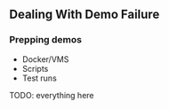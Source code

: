 ## Dealing With Demo Failure

### Prepping demos

* Docker/VMS
* Scripts
* Test runs

TODO: everything here
